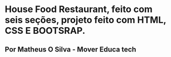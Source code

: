 # House Food Restaurant, feito com seis seções, projeto feito com HTML, CSS E BOOTSRAP.

## Por Matheus O Silva - Mover Educa tech

